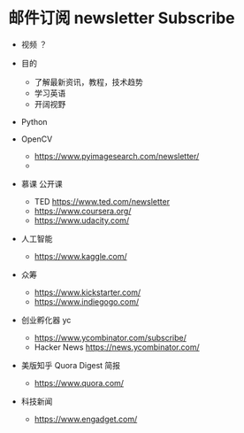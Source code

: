 
# 邮件订阅 newsletter Subscribe
- 视频 ？
- 目的
    - 了解最新资讯，教程，技术趋势
    - 学习英语
    - 开阔视野

- Python
- OpenCV
    - https://www.pyimagesearch.com/newsletter/
    - 
- 慕课 公开课
    - TED https://www.ted.com/newsletter
    - https://www.coursera.org/
    - https://www.udacity.com/
- 人工智能
    - https://www.kaggle.com/
- 众筹
    - https://www.kickstarter.com/
    - https://www.indiegogo.com/
- 创业孵化器 yc
    - https://www.ycombinator.com/subscribe/
    - Hacker News https://news.ycombinator.com/
- 美版知乎 Quora Digest 简报
    - https://www.quora.com/
- 科技新闻
    - https://www.engadget.com/